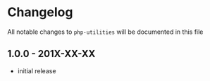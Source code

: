 # Changelog

All notable changes to `php-utilities` will be documented in this file

## 1.0.0 - 201X-XX-XX

- initial release
